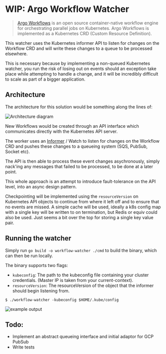 # WIP: Argo Workflow Watcher

> [Argo Workflows][1] is an open source container-native workflow engine for orchestrating parallel jobs on Kubernetes. Argo Workflows is implemented as a Kubernetes CRD (Custom Resource Definition).

This watcher uses the Kubernetes informer API to listen for changes on the Workflow CRD and will write these changes to a queue to be processed elsewhere. 

This is necessary because by implementing a non-queued  Kubernetes watcher, you run the risk of losing out on events should an exception take place while attempting to handle a change, and it will be incredibly difficult to scale as part of a bigger application.

## Architecture

The architecture for this solution would be something along the lines of:

![Architecture diagram][2]

New Workflows would be created through an API interface which communicates directly with the Kubernetes API server. 

The worker uses an [Informer][3] / Watch to listen for changes on the Workflow CRD and pushes these changes to a queueing system (SQS, PubSub, Socket etc). 

The API is then able to process these event changes asychronously, simply nack'ing any messages that failed to be processed, to be done at a later point.

This whole approach is an attempt to introduce fault-tolerance on the API level, into an async design pattern.

Checkpointing will be implemented using the `resourceVersion` on Kubernetes API objects to continue from where it left off and to ensure that no events are missed. A simple cache will be used, ideally a k8s config map with a single key will be written to on termination, but Redis or equiv could also be used. Just seems a bit over the top for storing a single key value pair.


## Running the watcher
Simply run `go build -o workflow-watcher ./cmd` to build the binary, which can then be run locally.

The binary supports two flags:
- `kubeconfig`: The path to the kubeconfig file containing your cluster credentials. (Master IP is taken from your current-context).
- `resourceVersion`: The resourceVersion of the object that the informer should begin listening from. 

```
$ ./workflow-watcher -kubeconfig $HOME/.kube/config
```

![example output][4]

## Todo:

- Implement an abstract queueing interface and initial adaptor for GCP PubSub
- Write tests


[1]: https://github.com/argoproj/argo
[2]: https://i.imgur.com/pfbmvd7.png
[3]: https://medium.com/firehydrant-io/stay-informed-with-kubernetes-informers-4fda2a21da9e
[4]: https://i.imgur.com/04fR74b.png